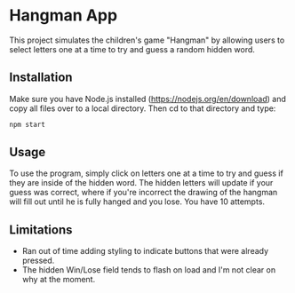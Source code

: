 # Hangman App

This project simulates the children's game "Hangman" by allowing users to select letters one at a time 
to try and guess a random hidden word. 

## Installation

Make sure you have Node.js installed (https://nodejs.org/en/download) and copy all files over to a local directory. 
Then cd to that directory and type:

```bash
npm start
```

## Usage

To use the program, simply click on letters one at a time to try and guess if they are inside of the hidden word.
The hidden letters will update if your guess was correct, where if you're incorrect the drawing of the 
hangman will fill out until he is fully hanged and you lose. You have 10 attempts. 


## Limitations

- Ran out of time adding styling to indicate buttons that were already pressed.
- The hidden Win/Lose field tends to flash on load and I'm not clear on why at the moment. 
